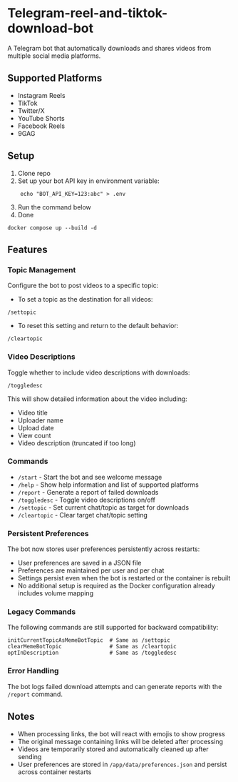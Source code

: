 # Telegram-reel-and-tiktok-download-bot

A Telegram bot that automatically downloads and shares videos from multiple social media platforms.

## Supported Platforms

- Instagram Reels
- TikTok
- Twitter/X
- YouTube Shorts
- Facebook Reels
- 9GAG

## Setup

1. Clone repo
2. Set up your bot API key in environment variable:
```
    echo "BOT_API_KEY=123:abc" > .env
```
3. Run the command below
4. Done

```
docker compose up --build -d
```

## Features

### Topic Management

Configure the bot to post videos to a specific topic:

- To set a topic as the destination for all videos:
```
/settopic
```

- To reset this setting and return to the default behavior:
```
/cleartopic
```

### Video Descriptions

Toggle whether to include video descriptions with downloads:

```
/toggledesc
```

This will show detailed information about the video including:
- Video title
- Uploader name
- Upload date
- View count
- Video description (truncated if too long)

### Commands

- `/start` - Start the bot and see welcome message
- `/help` - Show help information and list of supported platforms
- `/report` - Generate a report of failed downloads
- `/toggledesc` - Toggle video descriptions on/off
- `/settopic` - Set current chat/topic as target for downloads
- `/cleartopic` - Clear target chat/topic setting

### Persistent Preferences

The bot now stores user preferences persistently across restarts:
- User preferences are saved in a JSON file
- Preferences are maintained per user and per chat
- Settings persist even when the bot is restarted or the container is rebuilt
- No additional setup is required as the Docker configuration already includes volume mapping

### Legacy Commands

The following commands are still supported for backward compatibility:
```
initCurrentTopicAsMemeBotTopic  # Same as /settopic
clearMemeBotTopic               # Same as /cleartopic
optInDescription                # Same as /toggledesc
```

### Error Handling

The bot logs failed download attempts and can generate reports with the `/report` command.

## Notes

- When processing links, the bot will react with emojis to show progress
- The original message containing links will be deleted after processing
- Videos are temporarily stored and automatically cleaned up after sending
- User preferences are stored in `/app/data/preferences.json` and persist across container restarts